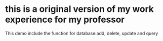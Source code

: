 # this is a original version of my work experience for my professor   
This demo include the function for database:add, delete, update and query   
